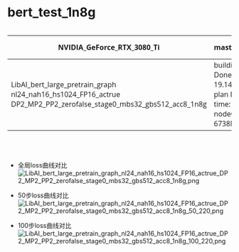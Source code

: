# bert_test_1n8g
<html>
<body>
<!--StartFragment--><!DOCTYPE html><figure class="md-table-fig md-expand md-focus" cid="n39" mdtype="table" style="box-sizing: border-box; margin: 1.2em 0px; overflow-x: auto; max-width: calc(100% + 16px); padding: 0px; cursor: default; color: rgb(51, 51, 51); font-family: &quot;Open Sans&quot;, &quot;Clear Sans&quot;, &quot;Helvetica Neue&quot;, Helvetica, Arial, &quot;Segoe UI Emoji&quot;, sans-serif; font-size: 16px; font-style: normal; font-variant-ligatures: normal; font-variant-caps: normal; font-weight: 400; letter-spacing: normal; orphans: 2; text-align: start; text-indent: 0px; text-transform: none; white-space: normal; widows: 2; word-spacing: 0px; -webkit-text-stroke-width: 0px; text-decoration-thickness: initial; text-decoration-style: initial; text-decoration-color: initial;">

NVIDIA_GeForce_RTX_3080_Ti | master@59b64db | rank_per_process @59b64db | naive@59b64db
-- | -- | -- | --
LibAI_bert_large_pretrain_graph nl24_nah16_hs1024_FP16_actrue DP2_MP2_PP2_zerofalse_stage0_mbs32_gbs512_acc8_1n8g | building graph Done! Cost time: 19.14s.    building plan Done! Cost time: 18.08s. node0 : 6029-6738MIB | building plan Done! Cost time: 17.91s. building graph Done! Cost time: 18.9 s. node0 :  6026-6728MIB | building plan Done! Cost time: 18.14s.   building graph Done! Cost time: 18.99s.   node0 : 6598-6728MIB

</figure><br class="Apple-interchange-newline"><!--EndFragment-->
</body>
</html>


- 全局loss曲线对比
![LibAI_bert_large_pretrain_graph_nl24_nah16_hs1024_FP16_actrue_DP2_MP2_PP2_zerofalse_stage0_mbs32_gbs512_acc8_1n8g,png](https://user-images.githubusercontent.com/86536994/229665268-7308888f-6009-4134-84e7-32c8df7cbcd2.png)

- 50步loss曲线对比
![LibAI_bert_large_pretrain_graph_nl24_nah16_hs1024_FP16_actrue_DP2_MP2_PP2_zerofalse_stage0_mbs32_gbs512_acc8_1n8g_50_220,png](https://user-images.githubusercontent.com/86536994/229665753-0ffc2f22-b413-483f-b7e7-c016341da707.png)
- 100步loss曲线对比
![LibAI_bert_large_pretrain_graph_nl24_nah16_hs1024_FP16_actrue_DP2_MP2_PP2_zerofalse_stage0_mbs32_gbs512_acc8_1n8g_100_220,png](https://user-images.githubusercontent.com/86536994/229665787-89d524f7-70af-48d4-bd47-a5a363ce3a36.png)
